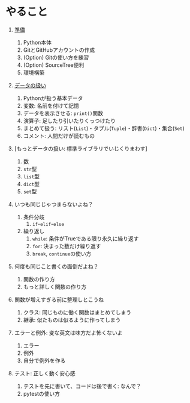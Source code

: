 # やること

1. [準備](./docs/1_install.md)
    1. Python本体
    1. GitとGitHubアカウントの作成
    1. (Option) Gitの使い方を練習
    1. (Option) SourceTree便利
    1. 環境構築

1. [データの扱い](./docs/2_types.md)
    1. Pythonが扱う基本データ
    1. 変数: 名前を付けて記憶
    1. データを表示させる: `print()`関数
    1. 演算子: 足したり引いたりくっつけたり
    1. まとめて扱う: リスト(`List`)・タプル(`Tuple`)・辞書(`Dict`)・集合(`Set`)
    1. コメント: 人間だけが読むもの

1. [もっとデータの扱い: 標準ライブラリでいじくりまわす]
    1. 数
    1. `str`型
    1. `list`型
    1. `dict`型
    1. `set`型

1. いつも同じじゃつまらないよね？
    1. 条件分岐
        1. `if`-`elif`-`else`
    1. 繰り返し
        1. `while`: 条件がTrueである限り永久に繰り返す
        1. `for`: 決まった数だけ繰り返す
        1. `break`, `continue`の使い方

1. 何度も同じこと書くの面倒だよね？
    1. 関数の作り方
    1. もっと詳しく関数の作り方
    
1. 関数が増えすぎる前に整理しとこうね
    1. クラス: 同じものに働く関数はまとめてしまう
    1. 継承: 似たものは似るように作ってしまう
    
1. エラーと例外: 変な英文は味方だよ怖くないよ
    1. エラー
    1. 例外
    1. 自分で例外を作る

    
1. テスト: 正しく動く安心感
    1. テストを先に書いて、コードは後で書く: なんで？
    1. pytestの使い方